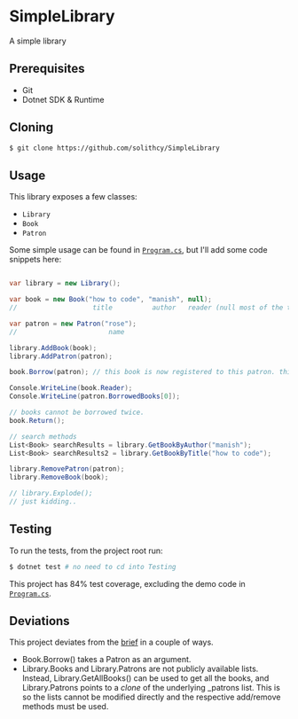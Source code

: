﻿# SimpleLibrary

A simple library

## Prerequisites

- Git
- Dotnet SDK & Runtime

## Cloning
```bash
$ git clone https://github.com/solithcy/SimpleLibrary
```

## Usage

This library exposes a few classes:

- `Library`
- `Book`
- `Patron`

Some simple usage can be found in [`Program.cs`](./Library/Program.cs), but I'll add some
code snippets here:
```csharp

var library = new Library();

var book = new Book("how to code", "manish", null);
//                   title          author   reader (null most of the time)

var patron = new Patron("rose");
//                       name

library.AddBook(book);
library.AddPatron(patron);

book.Borrow(patron); // this book is now registered to this patron. this can be viewable at:

Console.WriteLine(book.Reader);
Console.WriteLine(patron.BorrowedBooks[0]);

// books cannot be borrowed twice.
book.Return();

// search methods
List<Book> searchResults = library.GetBookByAuthor("manish");
List<Book> searchResults2 = library.GetBookByTitle("how to code");

library.RemovePatron(patron);
library.RemoveBook(book);

// library.Explode();
// just kidding..

```

## Testing

To run the tests, from the project root run:

```bash
$ dotnet test # no need to cd into Testing
```

This project has 84% test coverage, excluding the demo code in [`Program.cs`](./Library/Program.cs).

## Deviations

This project deviates from the [brief](./Brief.md) in a couple of ways.

- Book.Borrow() takes a Patron as an argument.
- Library.Books and Library.Patrons are not publicly available lists. Instead, Library.GetAllBooks() can be used to get all the books, and Library.Patrons points to a *clone* of the underlying _patrons list. This is so the lists cannot be modified directly and the respective add/remove methods must be used.
 
